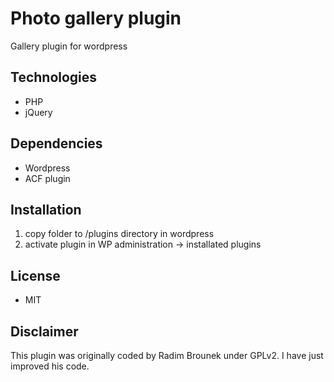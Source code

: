 # Photo gallery plugin
Gallery plugin for wordpress

## Technologies
- PHP
- jQuery

## Dependencies
- Wordpress
- ACF plugin

## Installation
1. copy folder to /plugins directory in wordpress
2. activate plugin in WP administration -> installated plugins

## License
- MIT

## Disclaimer
This plugin was originally coded by Radim Brounek under GPLv2. I have just improved his code. 
